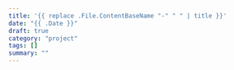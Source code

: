 ```yaml
---
title: '{{ replace .File.ContentBaseName "-" " " | title }}'
date: "{{ .Date }}"
draft: true
category: "project"
tags: []
summary: ""
---
```


